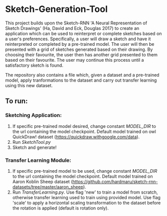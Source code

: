 # Sketch-Generation-Tool

This project builds upon the Sketch-RNN 'A Neural Representation of Sketch Drawings' (Ha, David and Eck, Douglas 2017) to create
an application which can be used to reinterpret or complete sketches based on a user's preferences. Specifically, a user will draw
a sketch and have it reinterpreted or completed by a pre-trained model. The user will then be presented with a grid of sketches
generated based on their drawing. By choosing their favourite, the user then has another grid presented to them based on their
favourite. The user may continue this process until a satisfactory sketch is found.

The repository also contains a file which, given a dataset and a pre-trained model, apply tranformations to the dataset and carry
out transfer learning using this new dataset.

## To run:
### Sketching Application:
1. If specific pre-trained model desired, change constant *MODEL_DIR* to the url containing the model checkpoint. Default model trained on owl QuickDraw! dataset (https://quickdraw.withgoogle.com/data).
2. Run *SketchTool.py*
3. Sketch and generate!

### Transfer Learning Module:
1. If specific pre-trained model to be used, change constant *MODEL_DIR* to the url containing the model checkpoint. Default model trained on Aaron Koblin Sheep dataset (https://github.com/hardmaru/sketch-rnn-datasets/tree/master/aaron_sheep).
2. Run *TransferLearning.py*. Use flag 'new' to train a model from scratch, otherwise transfer learning used to train using provided model. Use flag 'scale' to apply a horizontal scaling transformation to the dataset before the rotation is applied (default is rotation only).
